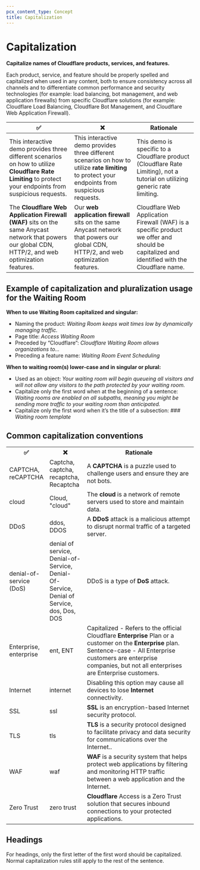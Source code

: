 ```yaml
---
pcx_content_type: Concept
title: Capitalization
---
```


# Capitalization

**Capitalize names of Cloudflare products, services, and features.**

Each product, service, and feature should be properly spelled and capitalized when used in any content, both to ensure consistency across all channels and to differentiate common performance and security technologies (for example: load balancing, bot management, and web application firewalls) from specific Cloudflare solutions (for example: Cloudflare Load Balancing, Cloudflare Bot Management, and Cloudflare Web Application Firewall).

| ✅ | ❌ | Rationale |
|-----|----|--------|
|This interactive demo provides three different scenarios on how to utilize **Cloudflare Rate Limiting** to protect your endpoints from suspicious requests. | This interactive demo provides three different scenarios on how to utilize **rate limiting** to protect your endpoints from suspicious requests. | This demo is specific to a Cloudflare product (Cloudflare Rate Limiting), not a tutorial on utilizing generic rate limiting.|
|The **Cloudflare Web Application Firewall (WAF)** sits on the same Anycast network that powers our global CDN, HTTP/2, and web optimization features. | Our **web application firewall** sits on the same Anycast network that powers our global CDN, HTTP/2, and web optimization features. | Cloudflare Web Application Firewall (WAF) is a specific product we offer and should be capitalized and identified with the Cloudflare name.

## Example of capitalization and pluralization usage for the Waiting Room

**When to use Waiting Room capitalized and singular:**
+ Naming the product: *Waiting Room keeps wait times low by dynamically managing traffic.* 
+ Page title: *Access Waiting Room*
+ Preceded by “Cloudflare”: *Cloudflare Waiting Room allows organizations to…*
+ Preceding a feature name: *Waiting Room Event Scheduling*

**When to waiting room(s) lower-case and in singular or plural:**
+ Used as an object: *Your waiting room will begin queueing all visitors and will not allow any visitors to the path protected by your waiting room.*
+ Capitalize only the first word when at the beginning of a sentence:  *Waiting rooms are enabled on all subpaths, meaning you might be sending more traffic to your waiting room than anticipated.*
+ Capitalize only the first word when it’s the title of a subsection: *### Waiting room template*

## Common capitalization conventions

<table>
  <tr>
    <th style="width:20%">✅</th>
    <th style="width:20%">❌</th>
    <th>Rationale</th>
  </tr>
  <tr>
    <td>CAPTCHA, reCAPTCHA</td>
    <td>Captcha, captcha, recaptcha, Recaptcha</td>
    <td>A <b>CAPTCHA</b> is a puzzle used to challenge users and ensure they are not bots.</td>
  </tr>
  <tr>
    <td>cloud</td>
    <td>Cloud, "cloud"</td>
    <td>The <b>cloud</b> is a network of remote servers used to store and maintain data. </td>
  </tr>
  <tr>
    <td>DDoS</td>
    <td>ddos, DDOS</td>
    <td>A <b>DDoS</b> attack is a malicious attempt to disrupt normal traffic of a targeted server.</td>
  </tr>
  <tr>
    <td>denial-of-service (DoS)</td>
    <td>denial of service, Denial-of-Service, Denial-Of-Service, Denial of Service, dos, Dos, DOS</td>
    <td>DDoS is a type of <b>DoS</b> attack.</td>
  </tr>
  <tr>
    <td>Enterprise, enterprise</td>
    <td>ent, ENT</td>
    <td>Capitalized - Refers to the official Cloudflare <b>Enterprise</b> Plan or a customer on the <b>Enterprise</b> plan. Sentence-case - All Enterprise customers are enterprise companies, but not all enterprises are Enterprise customers. </td>
  </tr>
  <tr>
    <td>Internet</td>
    <td>internet</td>
    <td>Disabling this option may cause all devices to lose <b>Internet</b> connectivity.</td>
  </tr>
  <tr>
    <td>SSL</td>
    <td>ssl</td>
    <td><b>SSL</b> is an encryption-based Internet security protocol.</td>
  </tr>
  <tr>
    <td>TLS</td>
    <td>tls</td>
    <td><b>TLS</b> is a security protocol designed to facilitate privacy and data security for communications over the Internet..</td>
  </tr>
  <tr>
    <td>WAF</td>
    <td>waf</td>
    <td><b>WAF</b> is a security system that helps protect web applications by filtering and monitoring HTTP traffic between a web application and the Internet. </td>
  </tr>
  <tr>
    <td>Zero Trust</td>
    <td>zero trust</td>
    <td><b>Cloudflare</b> Access is a Zero Trust solution that secures inbound connections to your protected applications.</td>
  </tr>
</table>

## Headings

For headings, only the first letter of the first word should be capitalized. Normal capitalization rules still apply to the rest of the sentence.
